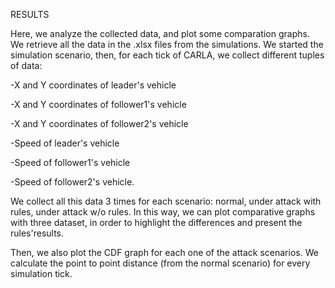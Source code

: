 RESULTS

Here, we analyze the collected data, and plot some comparation graphs.
We retrieve all the data in the .xlsx files from the simulations. We started the simulation scenario, then, for each tick of CARLA, we collect different tuples of data:

-X and Y coordinates of leader's vehicle

-X and Y coordinates of follower1's vehicle

-X and Y coordinates of follower2's vehicle

-Speed of leader's vehicle

-Speed of follower1's vehicle

-Speed of follower2's vehicle.

We collect all this data 3 times for each scenario: normal, under attack with rules, under attack w/o rules.
In this way, we can plot comparative graphs with three dataset, in order to highlight the differences and present the rules'results.

Then, we also plot the CDF graph for each one of the attack scenarios. We calculate the point to point distance (from the normal scenario) for every simulation tick.

